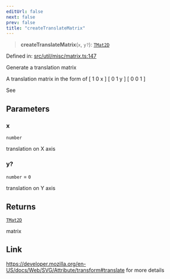 ```yaml
---
editUrl: false
next: false
prev: false
title: "createTranslateMatrix"
---
```


> **createTranslateMatrix**(`x`, `y?`): [`TMat2D`](/api/type-aliases/tmat2d/)

Defined in: [src/util/misc/matrix.ts:147](https://github.com/fabricjs/fabric.js/blob/977f797255d8c56b5b68360b0d45bed33697d2e8/src/util/misc/matrix.ts#L147)

Generate a translation matrix

A translation matrix in the form of
[ 1 0 x ]
[ 0 1 y ]
[ 0 0 1 ]

See

## Parameters

### x

`number`

translation on X axis

### y?

`number` = `0`

translation on Y axis

## Returns

[`TMat2D`](/api/type-aliases/tmat2d/)

matrix

## Link

https://developer.mozilla.org/en-US/docs/Web/SVG/Attribute/transform#translate for more details
